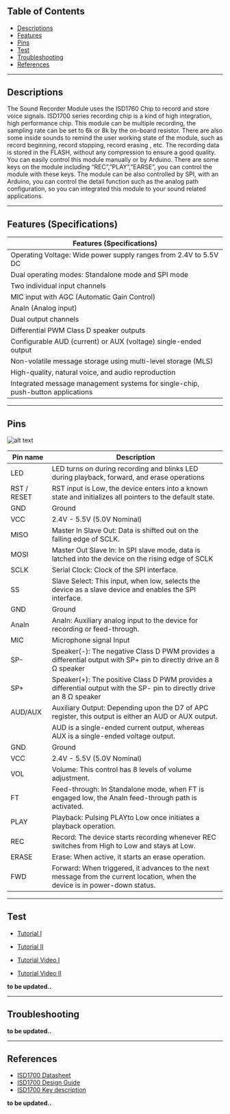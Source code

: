 #

## Table of Contents

-   [Descriptions](#descriptions)
-   [Features](#features)
-   [Pins](#pins)
-   [Test](#test-code)
-   [Troubleshooting](#troubleshooting)
-   [References](#references)

---

## Descriptions

The Sound Recorder Module uses the ISD1760 Chip to record and store voice signals. ISD1700 series recording chip is a kind of high integration, high performance chip. This module can be multiple recording, the sampling rate can be set to 6k or 8k by the on-board resistor. There are also some inside sounds to remind the user working state of the module, such as record beginning, record stopping, record erasing , etc. The recording data is stored in the FLASH, without any compression to ensure a good quality. You can easily control this module manually or by Arduino. There are some keys on the module including “REC”,”PLAY”,”EARSE”, you can control the module with these keys. The module can be also controlled by SPI, with an Arduino, you can control the detail function such as the analog path configuration, so you can integrated this module to your sound related applications.

---

## Features (Specifications)

| Features (Specifications)                                                       |
| ------------------------------------------------------------------------------- |
| Operating Voltage: Wide power supply ranges from 2.4V to 5.5V DC                |
| Dual operating modes: Standalone mode and SPI mode                              |
| Two individual input channels                                                   |
| MIC input with AGC (Automatic Gain Control)                                     |
| AnaIn (Analog input)                                                            |
| Dual output channels                                                            |
| Differential PWM Class D speaker outputs                                        |
| Configurable AUD (current) or AUX (voltage) single-ended output                 |
| Non-volatile message storage using multi-level storage (MLS)                    |
| High-quality, natural voice, and audio reproduction                             |
| Integrated message management systems for single-chip, push-button applications |

---

## Pins

![alt text]('')

| Pin name    | Description                                                                                                                  |
| ----------- | ---------------------------------------------------------------------------------------------------------------------------- |
| LED         | LED turns on during recording and blinks LED during playback, forward, and erase operations                                  |
| RST / RESET | RST input is Low, the device enters into a known state and initializes all pointers to the default state.                    |
| GND         | Ground                                                                                                                       |
| VCC         | 2.4V - 5.5V (5.0V Nominal)                                                                                                   |
| MISO        | Master In Slave Out: Data is shifted out on the falling edge of SCLK.                                                        |
| MOSI        | Master Out Slave In: In SPI slave mode, data is latched into the device on the rising edge of SCLK                           |
| SCLK        | Serial Clock: Clock of the SPI interface.                                                                                    |
| SS          | Slave Select: This input, when low, selects the device as a slave device and enables the SPI interface.                      |
| GND         | Ground                                                                                                                       |
| AnaIn       | AnaIn: Auxiliary analog input to the device for recording or feed-through.                                                   |
| MIC         | Microphone signal Input                                                                                                      |
| SP-         | Speaker(-): The negative Class D PWM provides a differential output with SP+ pin to directly drive an 8 Ω speaker            |
| SP+         | Speaker(+): The positive Class D PWM provides a differential output with the SP- pin to directly drive an 8 Ω speaker        |
| AUD/AUX     | Auxiliary Output: Depending upon the D7 of APC register, this output is either an AUD or AUX output.                         |
|             | AUD is a single-ended current output, whereas AUX is a single-ended voltage output.                                          |
| GND         | Ground                                                                                                                       |
| VCC         | 2.4V - 5.5V (5.0V Nominal)                                                                                                   |
| VOL         | Volume: This control has 8 levels of volume adjustment.                                                                      |
| FT          | Feed-through: In Standalone mode, when FT is engaged low, the AnaIn feed-through path is activated.                          |
| PLAY        | Playback: Pulsing PLAYto Low once initiates a playback operation.                                                            |
| REC         | Record: The device starts recording whenever REC switches from High to Low and stays at Low.                                 |
| ERASE       | Erase: When active, it starts an erase operation.                                                                            |
| FWD         | Forward: When triggered, it advances to the next message from the current location, when the device is in power-down status. |

---

## Test

-   [Tutorial I](https://bit.ly/3wQ9Qcj)
-   [Tutorial II](https://bit.ly/3uHuhq1)

-   [Tutorial Video I](https://www.youtube.com/watch?v=C13JUu38oZQ)
-   [Tutorial Video II](https://youtu.be/KDc2Z43DzT0)

**to be updated..**

---

## Troubleshooting

**to be updated..**

---

## References

-   [ISD1700 Datasheet](https://bit.ly/3sb73qy)
-   [ISD1700 Design Guide](https://bit.ly/2PSvQCI)
-   [ISD1700 Key description](https://bit.ly/Key-Description)

**to be updated..**
